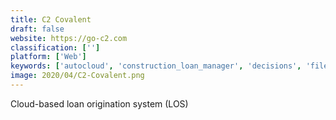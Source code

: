 ```yaml
---
title: C2 Covalent
draft: false 
website: https://go-c2.com
classification: ['']
platform: ['Web']
keywords: ['autocloud', 'construction_loan_manager', 'decisions', 'fileinvite', 'floify', 'lacoda', 'leadmaster', 'lendfoundry', 'lendstream', 'loancirrus', 'loandisk', 'maxwell_render', 'mortgage+care', 'nexorone', 'phoneburner', 'plaid', 'pre_approve_me', 'the_nortridge_loan_system', 'turnkey_lender', 'validis', 'zoot_origination', 'creditonline']
image: 2020/04/C2-Covalent.png
---
```

Cloud-based loan origination system (LOS)